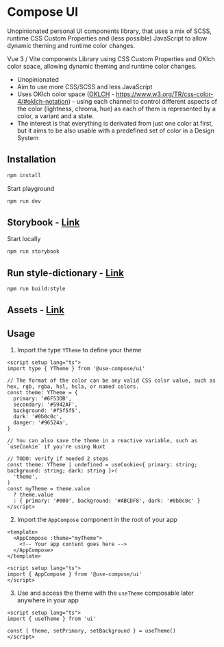 # Compose UI

Unopinionated personal UI components library, that uses a mix of SCSS, runtime CSS Custom Properties and (less possible) JavaScript to allow dynamic theming and runtime color changes.

Vue 3 / Vite components Library using CSS Custom Properties and OKlch color space, allowing dynamic theming and runtime color changes.

- Unopinionated
- Aim to use more CSS/SCSS and less JavaScript
- Uses OKlch color space ([OKLCH](https://www.w3.org/TR/css-color-4/#oklch-notation) - https://www.w3.org/TR/css-color-4/#oklch-notation) - using each channel to control different aspects of the color (lightness, chroma, hue) as each of them is represented by a color, a variant and a state.
- The interest is that everything is derivated from just one color at first, but it aims to be also usable with a predefined set of color in a Design System

## Installation

```bash
npm install
```

Start playground

```bash
npm run dev
```

## Storybook - [Link](https://ui.arthurplazanet.com/)

Start locally

```bash
npm run storybook
```

## Run style-dictionary - [Link](https://github.com/use-compose/ui/tree/dev/style-dictionary)

```bash
npm run build:style
```

## Assets - [Link](https://github.com/use-compose/ui/tree/dev/src/assets)

## Usage

1. Import the type `YTheme` to define your theme

```vue
<script setup lang="ts">
import type { YTheme } from '@use-compose/ui'

// The format of the color can be any valid CSS color value, such as hex, rgb, rgba, hsl, hsla, or named colors.
const theme: YTheme = {
  primary: '#6F53DB',
  secondary: '#5942AF',
  background: '#f5f5f5',
  dark: '#0b0c0c',
  danger: '#96524a',
}

// You can also save the theme in a reactive variable, such as `useCookie` if you're using Nuxt

// TODO: verify if needed 2 steps
const theme: YTheme | undefined = useCookie<{ primary: string; background: string; dark: string }>(
  'theme',
)
const myTheme = theme.value
  ? theme.value
  : { primary: '#000', background: '#ABCDF8', dark: '#0b0c0c' }
</script>
```

2. Import the `AppCompose` component in the root of your app

```vue
<template>
  <AppCompose :theme="myTheme">
    <!-- Your app content goes here -->
  </AppCompose>
</template>

<script setup lang="ts">
import { AppCompose } from '@use-compose/ui'
</script>
```

3. Use and access the theme with the `useTheme` composable later anywhere in your app

```vue
<script setup lang="ts">
import { useTheme } from 'ui'

const { theme, setPrimary, setBackground } = useTheme()
</script>
```

